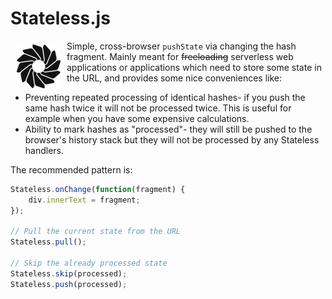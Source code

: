 # Stateless.js

<img src="https://raw.githubusercontent.com/eugene-eeo/stateless.js/master/media/small.png" hspace="10" vspace="6" align="left"/>

Simple, cross-browser ``pushState`` via changing the hash
fragment. Mainly meant for ~~freeloading~~ serverless web
applications or applications which need to store some state
in the URL, and provides some nice conveniences like:

 - Preventing repeated processing of identical hashes- if you
 push the same hash twice it will not be processed twice. This
 is useful for example when you have some expensive
 calculations.
 - Ability to mark hashes as "processed"- they will still be
 pushed to the browser's history stack but they will not be
 processed by any Stateless handlers.

The recommended pattern is:

```js
Stateless.onChange(function(fragment) {
    div.innerText = fragment;
});

// Pull the current state from the URL
Stateless.pull();

// Skip the already processed state
Stateless.skip(processed);
Stateless.push(processed);
```
